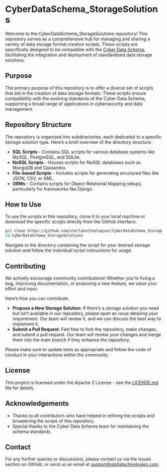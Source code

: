 
# CyberDataSchema_StorageSolutions

Welcome to the CyberDataSchema_StorageSolutions repository! This repository serves as a comprehensive hub for managing and sharing a variety of data storage format creation scripts. These scripts are specifically designed to be compatible with the [Cyber Data Schema](https://github.com/stellatechnologies/CyberDataSchema), facilitating the integration and deployment of standardized data storage solutions.

## Purpose

The primary purpose of this repository is to offer a diverse set of scripts that aid in the creation of data storage formats. These scripts ensure compatibility with the evolving standards of the Cyber Data Schema, supporting a broad range of applications in cybersecurity and data management.

## Repository Structure

The repository is organized into subdirectories, each dedicated to a specific storage solution type. Here’s a brief overview of the directory structure:

- **SQL Scripts** - Contains SQL scripts for various database systems like MySQL, PostgreSQL, and SQLite.
- **NoSQL Scripts** - Houses scripts for NoSQL databases such as MongoDB and Cassandra.
- **File-based Scripts** - Includes scripts for generating structured files like JSON, CSV, or XML.
- **ORMs** - Contains scripts for Object-Relational Mapping setups, particularly for frameworks like Django.

## How to Use

To use the scripts in this repository, clone it to your local machine or download the specific scripts directly from the GitHub interface.

```bash
git clone https://github.com/stellatechnologies/CyberDataSchema_StorageSolutions.git
cd CyberDataSchema_StorageSolutions
```

Navigate to the directory containing the script for your desired storage solution and follow the individual script instructions for usage.

## Contributing

We actively encourage community contributions! Whether you're fixing a bug, improving documentation, or proposing a new feature, we value your effort and input.

Here’s how you can contribute:

- **Propose a New Storage Solution**: If there’s a storage solution you need but isn’t available in our repository, please open an issue detailing your requirement. Our team will review it, and we can discuss the best way to implement it.
- **Submit a Pull Request**: Feel free to fork the repository, make changes, and submit a pull request. Our team will review your changes and merge them into the main branch if they enhance the repository.

Please make sure to update tests as appropriate and follow the code of conduct in your interactions within the community.

## License

This project is licensed under the Apache 2 License - see the [LICENSE.md](LICENSE.md) file for details.

## Acknowledgements

- Thanks to all contributors who have helped in refining the scripts and broadening the scope of this repository.
- Special thanks to the Cyber Data Schema team for maintaining the schema standards.

## Contact

For any further queries or discussions, please contact us via the issues section on GitHub, or send us an email at support@stellatechnologies.com.
